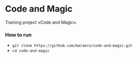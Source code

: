 # Code and Magic

Training project «Code and Magic».

### How to run
 * ```git clone https://github.com/maraero/code-and-magic.git```
 * ```cd code-and-magic```
